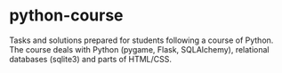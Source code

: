 # python-course
Tasks and solutions prepared for students following a course of Python. The course deals with Python (pygame, Flask, SQLAlchemy), relational databases (sqlite3) and parts of HTML/CSS.
